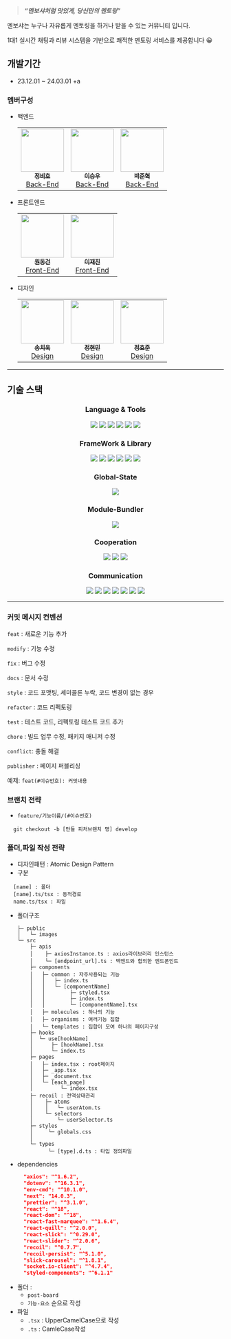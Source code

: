 > **_“멘보샤처럼 맛있게, 당신만의 멘토링”_**

멘보샤는 누구나 자유롭게 멘토링을 하거나 받을 수 있는 커뮤니티 입니다. <br>

1대1 실시간 채팅과 리뷰 시스템을 기반으로 쾌적한 멘토링 서비스를 제공합니다 😀

## 개발기간

- 23.12.01 ~ 24.03.01 +a

### 멤버구성

- 백엔드
  <table>
    <tr>
      <td align="center"><a href="https://github.com/hobiJeong"><img src="https://file.notion.so/f/f/0b241d7f-6520-4240-ac94-27957e3f3aa5/cbc5dd4c-c6ec-4ba7-9856-cdb58576cb4c/KakaoTalk_20230831_154444245.jpg?id=eb170196-5d31-4985-9617-19a6a57086ef&table=block&spaceId=0b241d7f-6520-4240-ac94-27957e3f3aa5&expirationTimestamp=1711425600000&signature=Rv-ZiRv1hxaJjfIQJFNny8jiT95sK2FN9B2TkVII0RI&downloadName=KakaoTalk_20230831_154444245.jpg" width="100px;" height="100px;" alt=""/><br /><sub><b>정비호</b></sub></a><br /><a href="https://github.com/hobiJeong" title="Packaging/porting to new platform">Back-End</a></td>
      <td align="center"><a href="https://github.com/2swo"><img src="https://file.notion.so/f/f/0b241d7f-6520-4240-ac94-27957e3f3aa5/203630b9-3b5d-4b74-8393-61bab89928e2/IMG_1133.jpeg?id=0294c278-35dd-4562-8f28-86d8afed963e&table=block&spaceId=0b241d7f-6520-4240-ac94-27957e3f3aa5&expirationTimestamp=1711425600000&signature=uJUsmJrb7kShqI57r3-msnTBrvzhIopauEfHMo9XkwA&downloadName=IMG_1133.jpeg" width="100px;" height="100px;" alt=""/><br /><sub><b>이승우</b></sub></a><br /><a href="https://github.com/2swo" title="Packaging/porting to new platform">Back-End</a></td>
      <td align="center"><a href="https://github.com/NicoDora"><img src="https://file.notion.so/f/f/0b241d7f-6520-4240-ac94-27957e3f3aa5/7ff558d0-c97b-4714-b531-987ec35365d1/KakaoTalk_20230530_132243331_02.jpg?id=82258536-7072-4faf-b576-2fd76d1521ba&table=block&spaceId=0b241d7f-6520-4240-ac94-27957e3f3aa5&expirationTimestamp=1711425600000&signature=84rMqLcr8vqkDSgeIiSjIWnsP3zHsepUE3LEfm95jEU&downloadName=KakaoTalk_20230530_132243331_02.jpg" width="100px;" height="100px"; alt=""/><br /><sub><b>박준혁</b></sub></a><br /><a href="https://github.com/NicoDora" title="Packaging/porting to new platform">Back-End</a></td>
    </tr>
  </table>
- 프론트엔드
  <table>
    <tr>
      <td align="center"><a href="https://github.com/CBWDG"><img src="https://file.notion.so/f/f/0b241d7f-6520-4240-ac94-27957e3f3aa5/59cbf17b-518b-492c-963b-1287bf8509a0/KakaoTalk_20231109_194807293_%EC%88%98%EC%A0%952.jpg?id=e2a3f4fc-c37f-42b4-9a5d-97bd8a3b04b3&table=block&spaceId=0b241d7f-6520-4240-ac94-27957e3f3aa5&expirationTimestamp=1711432800000&signature=04mThbBwukmhOiXYgSNW57-yV2sHOCQYFttz_BxxseE&downloadName=KakaoTalk_20231109_194807293_%EC%88%98%EC%A0%952.jpg" width="100px;" height="100px"; alt=""/><br /><sub><b>원동건</b></sub></a><br /><a href="https://github.com/CBWDG" title="Packaging/porting to new platform">Front-End</a></td>
      <td align="center"><a href="https://github.com/zzzRYT"><img src="https://file.notion.so/f/f/0b241d7f-6520-4240-ac94-27957e3f3aa5/338cf61c-cbf5-4b76-acf6-a7a9b4deb652/KakaoTalk_20230530_132243331_01.jpg?id=58b7705d-7ff7-49d0-896f-41170a63a5de&table=block&spaceId=0b241d7f-6520-4240-ac94-27957e3f3aa5&expirationTimestamp=1711425600000&signature=HSFDOtbbu8Md6z5b9wmf4Y1gcinEVNDkD39Jbh0f0gQ&downloadName=KakaoTalk_20230530_132243331_01.jpg" width="100px;" height="100px;" alt=""/><br /><sub><b>이재진</b></sub></a><br /><a href="https://github.com/zzzRYT" title="Packaging/porting to new platform">Front-End</a></td>
    </tr>
  </table>
- 디자인
  <table>
    <tr>
      <td align="center"><a href="https://www.notion.so/b4290c8ff0b34e4aac8c8f90847fea7e?p=aa597a24bf3d44ffa4e5b3cb1c31591a&pm=c"><img src="https://file.notion.so/f/f/0b241d7f-6520-4240-ac94-27957e3f3aa5/ab43deaf-59a7-4ec3-b4dd-a71a75508e45/%EC%86%A1%EC%B9%98%EC%9A%B1%EB%8B%98.jpg?id=bb944638-4858-48c5-b1fe-6c9572d7a499&table=block&spaceId=0b241d7f-6520-4240-ac94-27957e3f3aa5&expirationTimestamp=1711425600000&signature=Blc8e01C8BBsjGSg9NLaFQR6ciH0StTOA-J9WwtEk1k&downloadName=%EC%86%A1%EC%B9%98%EC%9A%B1%EB%8B%98.jpg" width="100px;" height="100px"; alt=""/><br /><sub><b>송치욱</b></sub></a><br /><a href="https://www.notion.so/b4290c8ff0b34e4aac8c8f90847fea7e?p=aa597a24bf3d44ffa4e5b3cb1c31591a&pm=c" title="Packaging/porting to new platform">Design</a></td>
      <td align="center"><a href="https://www.notion.so/b4290c8ff0b34e4aac8c8f90847fea7e?p=a017cfe72081459ab912a91dda6bf16b&pm=c"><img src="https://file.notion.so/f/f/0b241d7f-6520-4240-ac94-27957e3f3aa5/e39cb3bb-aafd-4d5a-9387-44a5e6b31c50/%EC%A0%95%ED%98%84%EB%AF%BC%EB%8B%98.jpg?id=e988c719-d1d6-4344-b0a6-6bfc73d81c90&table=block&spaceId=0b241d7f-6520-4240-ac94-27957e3f3aa5&expirationTimestamp=1711425600000&signature=hj03K-DdMJVswH4M-5dX7GzdqBWXU3v_qw1W5jxuoyE&downloadName=%EC%A0%95%ED%98%84%EB%AF%BC%EB%8B%98.jpg" width="100px;" height="100px;" alt=""/><br /><sub><b>정현민</b></sub></a><br /><a href="https://www.notion.so/b4290c8ff0b34e4aac8c8f90847fea7e?p=a017cfe72081459ab912a91dda6bf16b&pm=c" title="Packaging/porting to new platform">Design</a></td>
      <td align="center"><a href="https://www.notion.so/b4290c8ff0b34e4aac8c8f90847fea7e?p=179166cce3b64819adb353b2f05a2454&pm=c"><img src="https://file.notion.so/f/f/0b241d7f-6520-4240-ac94-27957e3f3aa5/c59ad505-f1bd-4f4a-b690-5800f51cea25/%EC%A0%95%ED%9A%A8%EC%A4%80%EB%8B%98.jpg?id=bf4fae0e-d698-4f17-98e8-96bc2bb85967&table=block&spaceId=0b241d7f-6520-4240-ac94-27957e3f3aa5&expirationTimestamp=1711425600000&signature=FrKTyBIee8S-3kLoQbXuwvswd2VBM0dX8Hrp9Ii78Hs&downloadName=%EC%A0%95%ED%9A%A8%EC%A4%80%EB%8B%98.jpg" width="100px;" height="100px;" alt=""/><br /><sub><b>정효준</b></sub></a><br /><a href="https://www.notion.so/b4290c8ff0b34e4aac8c8f90847fea7e?p=179166cce3b64819adb353b2f05a2454&pm=c" title="Packaging/porting to new platform">Design</a></td>
    </tr>
  </table>

---

## 기술 스택<p>

<h3 align="center">  
  Language & Tools
</h3>
<p align="center">
<a href="https://developer.mozilla.org/ko/docs/Web/HTML" style="text-decoration: none">
  <img src="https://img.shields.io/badge/HTML-white?logo=html5" style="text-decoration: none"/>
</a>
<a href="https://devdocs.io/css/" style="text-decoration: none">
  <img src= "https://img.shields.io/badge/CSS-blue?logo=css3" />
</a>
<a href="https://sass-lang.com/" style="text-decoration: none">
  <img src= "https://img.shields.io/badge/Sass-pink?logo=sass" />
</a>
<a href="https://www.typescriptlang.org/" style="text-decoration: none">
  <img src= "https://img.shields.io/badge/TypeScript-white?logo=typeScript&logoColor=3178C6"/>
</a>
<a href="https://code.visualstudio.com/" style="text-decoration: none">
  <img src= "https://img.shields.io/badge/VScode-white?logo=visualstudiocode&logoColor=007ACC"/>
</a>
<a href="https://nodejs.org/en" style="text-decoration: none">
  <img src= "https://img.shields.io/badge/Node.js-white?logo=nodedotjs&logoColor=#339933"/>
</a>
</p>

<h3 align="center">  
  FrameWork & Library
</h3>

<p align="center">
<a href="https://nextjs.org/" style="text-decoration: none">
<img src= "https://img.shields.io/badge/Next.js-black?logo=next.js&logoColor=white"/>
<a href="https://ko.legacy.reactjs.org/" style="text-decoration: none">
  <img src= "https://img.shields.io/badge/React.js-blue?logo=react"/>
</a>
<a href="https://socket.io/" style="text-decoration: none">
  <img src= "https://img.shields.io/badge/Socket.io-white?logo=socket.io&logoColor=010101"/>
</a>
<a href="https://mswjs.io/" style="text-decoration: none">
  <img src= "https://img.shields.io/badge/MSW-white?logo=mockserviceworker&logoColor=black"/>
</a>
<a href="https://axios-http.com/kr/docs/intro" style="text-decoration: none">
   <img src= "https://img.shields.io/badge/Axios-white?logo=axios&logoColor=5A29E4"/>
<a href="https://styled-components.com/" style="text-decoration: none">
  <img src= "https://img.shields.io/badge/Styled--Components-DB7093?logo=styledcomponents&logoColor=white"/>
</a>
</p>

<h3 align="center">  
  Global-State
</h3>

<p align="center">
<a href = "https://recoiljs.org/ko/" style="text-decoration: none">
  <img src= "https://img.shields.io/badge/Recoil-3578E5?logo=Recoil&logoColor=white"/>
</a>
</p>

<h3 align="center">  
  Module-Bundler
</h3>

<p align="center">
<a href="https://webpack.kr/" style="text-decoration: none">
   <img src= "https://img.shields.io/badge/WebPack-white?logo=webpack&logoColor=blue"/>
</a>
</p>

<h3 align="center">  
  Cooperation
</h3>

<p align="center">
<a href="https://eslint.org/" style="text-decoration: none">
   <img src= "https://img.shields.io/badge/ESLint-white?logo=eslint&logoColor=4B32C3"/>
</a>
<a href="https://prettier.io/" style="text-decoration: none">
   <img src= "https://img.shields.io/badge/Prettier-black?logo=Prettier&logoColor=F7B93E"/>
</a>
<a href="https://www.dotenv.org/docs/" style="text-decoration: none">
   <img src= "https://img.shields.io/badge/.ENV-black?logo=dotenv&logoColor=#ECD53F"/>
</a>
</p>

<h3 align="center">  
  Communication
</h3>

<p align="center">
<a href="https://git-scm.com/" style="text-decoration: none">
   <img src= "https://img.shields.io/badge/Git-white?logo=git&logoColor=F05032"/>
</a>
<a href="https://github.com/" style="text-decoration: none">
   <img src= "https://img.shields.io/badge/Github-black?logo=github&logoColor=#181717"/>
</a>
<a href="https://docs.github.com/ko/actions" style="text-decoration: none">
   <img src= "https://img.shields.io/badge/Github--Actions-white?logo=githubactions&logoColor=2088FF"/>
</a>
<a href="https://slack.com/intl/ko-kr/" style="text-decoration: none">
   <img src= "https://img.shields.io/badge/Slack-white?logo=slack&logoColor=4A154B"/>
</a>
<a href="https://www.notion.so/ko-kr" style="text-decoration: none">
   <img src= "https://img.shields.io/badge/Notion-white?logo=notion&logoColor=000000"/>
</a>
<a href="https://discord.com/" style="text-decoration: none">
   <img src= "https://img.shields.io/badge/Discord-white?logo=Discord&logoColor=#5865F2"/>
</a>
<a href="https://www.figma.com/" style="text-decoration: none">
   <img src= "https://img.shields.io/badge/Figma-white?logo=figma&logoColor=#F24E1E"/>
</a>
</p>

---

### 커밋 메시지 컨벤션

`feat` : 새로운 기능 추가

`modify` : 기능 수정

`fix` : 버그 수정

`docs` : 문서 수정

`style` : 코드 포맷팅, 세미콜론 누락, 코드 변경이 없는 경우

`refactor` : 코드 리펙토링

`test` : 테스트 코드, 리펙토링 테스트 코드 추가

`chore` : 빌드 업무 수정, 패키지 매니저 수정

`conflict`: 충돌 해결

`publisher` : 페이지 퍼블리싱

예제: `feat(#이슈번호): 커밋내용`

### 브랜치 전략

- `feature/기능이름/(#이슈번호)`

```
  git checkout -b [만들 피처브랜치 명] develop
```

### 폴더,파일 작성 전략

- 디자인패턴 : Atomic Design Pattern
- 구분

```
  [name] : 폴더
  [name].ts/tsx : 동적경로
  name.ts/tsx : 파일
```

- 폴더구조
  ```markup
  ├─ public
  │   └─ images
  └─ src
      ├─ apis
      │    ├─ axiosInstance.ts : axios라이브러리 인스턴스
      │    └─ [endpoint_url].ts : 벡엔드와 합의한 엔드폰인트
      ├─ components
      │   ├─ common : 자주사용되는 기능
      │   │   ├─ index.ts
      │   │   └─ [componentName]
      │   │        ├─ styled.tsx
      │   │        ├─ index.ts
      │   │        └─ [componentName].tsx
      │   ├─ molecules : 하나의 기능
      │   ├─ organisms : 여러기능 집합
      │   └─ templates : 집합이 모여 하나의 페이지구성
      ├─ hooks
      │  └─ use[hookName]
      │      ├─ [hookName].tsx
      │      └─ index.ts
      ├─ pages
      │   ├─ index.tsx : root페이지
      │   ├─ _app.tsx
      │   ├─ _document.tsx
      │   └─ [each_page]
      │         └─ index.tsx
      ├─ recoil : 전역상태관리
      │    ├─ atoms
      │    │   └─ userAtom.ts
      │    └─ selectors
      │        └─ userSelector.ts
      ├─ styles
      │     └─ globals.css
      │
      └─ types
            └─ [type].d.ts : 타입 정의파일
  ```
- dependencies
  ```json
    "axios": "^1.6.2",
    "dotenv": "^16.3.1",
    "env-cmd": "^10.1.0",
    "next": "14.0.3",
    "prettier": "^3.1.0",
    "react": "^18",
    "react-dom": "^18",
    "react-fast-marquee": "^1.6.4",
    "react-quill": "^2.0.0",
    "react-slick": "^0.29.0",
    "react-slider": "^2.0.6",
    "recoil": "^0.7.7",
    "recoil-persist": "^5.1.0",
    "slick-carousel": "^1.8.1",
    "socket.io-client": "^4.7.4",
    "styled-components": "^6.1.1"
  ```
- 폴더 :
  - `post-board`
  - `기능-요소` 순으로 작성
- 파일
  - `.tsx` : UpperCamelCase으로 작성
  - `.ts` : CamleCase작성
